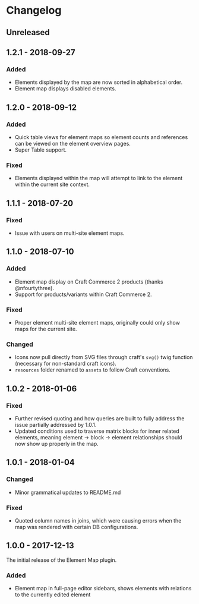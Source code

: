# Changelog

## Unreleased

## 1.2.1 - 2018-09-27

### Added
- Elements displayed by the map are now sorted in alphabetical order.
- Element map displays disabled elements.

## 1.2.0 - 2018-09-12

### Added
- Quick table views for element maps so element counts and references can be viewed on the element overview pages.
- Super Table support.

### Fixed
- Elements displayed within the map will attempt to link to the element within the current site context.

## 1.1.1 - 2018-07-20

### Fixed
- Issue with users on multi-site element maps.

## 1.1.0 - 2018-07-10

### Added
- Element map display on Craft Commerce 2 products (thanks @nfourtythree).
- Support for products/variants within Craft Commerce 2.

### Fixed
- Proper element multi-site element maps, originally could only show maps for the current site.

### Changed
- Icons now pull directly from SVG files through craft's `svg()` twig function (necessary for non-standard craft icons).
- `resources` folder renamed to `assets` to follow Craft conventions.

## 1.0.2 - 2018-01-06

### Fixed
- Further revised quoting and how queries are built to fully address the issue partially addressed by 1.0.1.
- Updated conditions used to traverse matrix blocks for inner related elements, meaning element -> block -> element relationships should now show up properly in the map.

## 1.0.1 - 2018-01-04

### Changed
- Minor grammatical updates to README.md

### Fixed
- Quoted column names in joins, which were causing errors when the map was rendered with certain DB configurations.

## 1.0.0 - 2017-12-13

The initial release of the Element Map plugin.

### Added
- Element map in full-page editor sidebars, shows elements with relations to the currently edited element